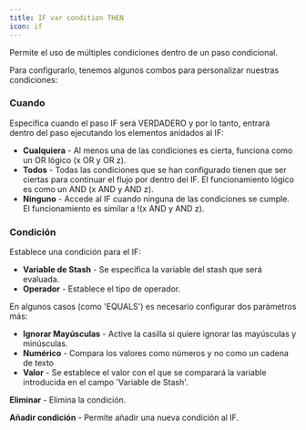 ```yaml
---
title: IF var condition THEN
icon: if
---
```


Permite el uso de múltiples condiciones dentro de un paso condicional.

Para configurarlo, tenemos algunos combos para personalizar nuestras condiciones:

### Cuando

Especifica cuando el paso IF será VERDADERO y por lo tanto, entrará dentro del paso ejecutando los elementos anidados al IF:

- **Cualquiera** - Al menos una de las condiciones es cierta, funciona como un OR lógico (x OR y OR z).
- **Todos** - Todas las condiciones que se han configurado tienen que ser ciertas para continuar el flujo por dentro del IF. El funcionamiento lógico es como un AND (x AND y AND z).
- **Ninguno** - Accede al IF cuando ninguna de las condiciones se cumple. El funcionamiento es similar a !(x AND y AND z).

### Condición

Establece una condición para el IF:

- **Variable de Stash** - Se especifica la variable del stash que será evaluada.
- **Operador** - Establece el tipo de operador.

En algunos casos (como 'EQUALS') es necesario configurar dos parámetros más:

- **Ignorar Mayúsculas** - Active la casilla si quiere ignorar las mayúsculas y minúsculas.
- **Numérico** - Compara los valores como números y no como un cadena de texto
- **Valor** - Se establece el valor con el que se comparará la variable introducida en el campo 'Variable de Stash'.

**Eliminar** - Elimina la condición.

**Añadir condición** - Permite añadir una nueva condición al IF.